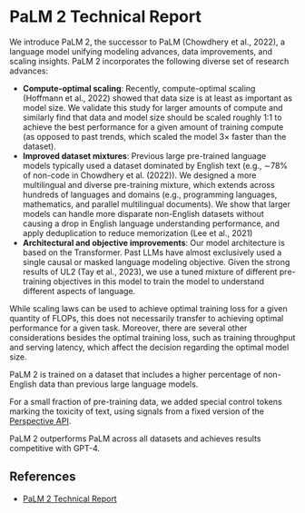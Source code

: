 # PaLM 2 Technical Report

We introduce PaLM 2, the successor to PaLM (Chowdhery et al., 2022), a language model unifying modeling advances, data improvements, and scaling insights. PaLM 2 incorporates the following diverse set of research advances:

- **Compute-optimal scaling**: Recently, compute-optimal scaling (Hoffmann et al., 2022) showed that data size is at least as important as model size. We validate this study for larger amounts of compute and similarly find that data and model size should be scaled roughly 1:1 to achieve the best performance for a given amount of training compute (as opposed to past trends, which scaled the model 3× faster than the dataset).
- **Improved dataset mixtures**: Previous large pre-trained language models typically used a dataset dominated by English text (e.g., ∼78% of non-code in Chowdhery et al. (2022)). We designed a more multilingual and diverse pre-training mixture, which extends across hundreds of languages and domains (e.g., programming languages, mathematics, and parallel multilingual documents). We show that larger models can handle more disparate non-English datasets without causing a drop in English language understanding performance, and apply deduplication to reduce memorization (Lee et al., 2021)
- **Architectural and objective improvements**: Our model architecture is based on the Transformer. Past LLMs have almost exclusively used a single causal or masked language modeling objective. Given the strong results of UL2 (Tay et al., 2023), we use a tuned mixture of different pre-training objectives in this model to train the model to understand different aspects of language.

While scaling laws can be used to achieve optimal training loss for a given quantity of FLOPs, this does not necessarily transfer to achieving optimal performance for a given task. Moreover, there are several other considerations besides the optimal training loss, such as training throughput and serving latency, which affect the decision regarding the optimal model size.

PaLM 2 is trained on a dataset that includes a higher percentage of non-English data than previous large language models.

For a small fraction of pre-training data, we added special control tokens marking the toxicity of text, using signals from a fixed version of the [Perspective API](https://perspectiveapi.com/).

PaLM 2 outperforms PaLM across all datasets and achieves results competitive with GPT-4.

## References

- [PaLM 2 Technical Report](https://arxiv.org/abs/2305.10403)
